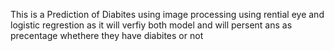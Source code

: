 This is a Prediction of Diabites using image processing  using rential eye and logistic regrestion as it will verfiy both model and will persent ans as precentage whethere they have diabites or not
